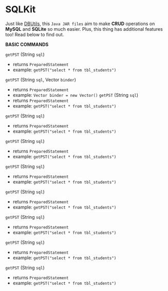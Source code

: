 # SQLKit
Just like [DBUtils](https://commons.apache.org/proper/commons-dbutils/), this `Java JAR files` aim to make **CRUD** operations on **MySQL** and **SQLite** so much easier. Plus, this thing has additional features too! Read below to find out.

 **BASIC COMMANDS**
 
`getPST` (String  `sql`)
 - returns `PreparedStatement`
 - example: `getPST("select * from tbl_students")`

`getPST` (String  `sql`, Vector  `binder`)
 - returns `PreparedStatement`
 - example: 
`Vector binder = new Vector()`
`getPST` (String  `sql`)
 - returns `PreparedStatement`
 - example: `getPST("select * from tbl_students")`

`getPST` (String  `sql`)
 - returns `PreparedStatement`
 - example: `getPST("select * from tbl_students")`

`getPST` (String  `sql`)
 - returns `PreparedStatement`
 - example: `getPST("select * from tbl_students")`

`getPST` (String  `sql`)
 - returns `PreparedStatement`
 - example: `getPST("select * from tbl_students")`

`getPST` (String  `sql`)
 - returns `PreparedStatement`
 - example: `getPST("select * from tbl_students")`

`getPST` (String  `sql`)
 - returns `PreparedStatement`
 - example: `getPST("select * from tbl_students")`

`getPST` (String  `sql`)
 - returns `PreparedStatement`
 - example: `getPST("select * from tbl_students")`

`getPST` (String  `sql`)
 - returns `PreparedStatement`
 - example: `getPST("select * from tbl_students")`
